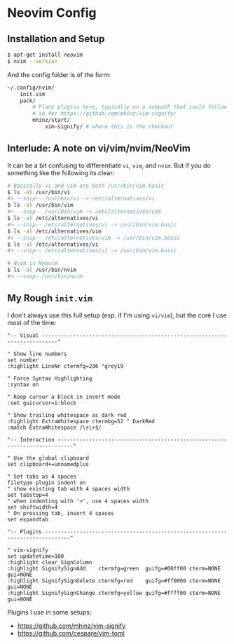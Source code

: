 # Neovim Config

## Installation and Setup

```sh
$ apt-get install neovim
$ nvim --version
```

And the config folder is of the form:

```sh
~/.config/nvim/
    init.vim
    pack/
        # Place plugins here, typically on a subpath that could follow a github path,
        # so for https://github.com/mhinz/vim-signify:
        mhinz/start/
            vim-signify/ # where this is the checkout
```

## Interlude: A note on vi/vim/nvim/NeoVim

It can be a bit confusing to differentiate `vi`, `vim`, and `nvim`.
But if you do something like the following its clear:

```sh
# Basically vi and vim are both /usr/bin/vim.basic
$ ls -al /usr/bin/vi
#> --snip-- /usr/bin/vi -> /etc/alternatives/vi
$ ls -al /usr/bin/vim
#> --snip-- /usr/bin/vim -> /etc/alternatives/vim
$ ls -al /etc/alternatives/vi
#> --snip-- /etc/alternatives/vi -> /usr/bin/vim.basic
$ ls -al /etc/alternatives/vim
#> --snip-- /etc/alternatives/vim -> /usr/bin/vim.basic
$ ls -al /etc/alternatives/vi
#> --snip-- /etc/alternatives/vi -> /usr/bin/vim.basic

# Nvim is Neovim
$ ls -al /usr/bin/nvim
#> --snip--/usr/bin/nvim
```

## My Rough `init.vim`

I don't always use this full setup (esp. if I'm using `vi/vim`), but the core I use most of the time:

```
"-- Visual ---------------------------------------------------------------------------"

" Show line numbers
set number
:highlight LineNr ctermfg=236 "grey19

" Force Syntax Highlighting
:syntax on

" Keep cursor a block in insert mode
:set guicursor=i:block

" Show trailing whitespace as dark red
:highlight ExtraWhitespace ctermbg=52 " DarkRed
:match ExtraWhitespace /\s\+$/

"-- Interaction ---------------------------------------------------------------------------"

" Use the global clipboard
set clipboard+=unnamedplus

" Set tabs as 4 spaces
filetype plugin indent on
" show existing tab with 4 spaces width
set tabstop=4
" when indenting with '>', use 4 spaces width
set shiftwidth=4
" On pressing tab, insert 4 spaces
set expandtab

"-- Plugins ------------------------------------------------------------------------------"

" vim-signify
set updatetime=100
:highlight clear SignColumn
:highlight SignifySignAdd    ctermfg=green  guifg=#00ff00 cterm=NONE gui=NONE
:highlight SignifySignDelete ctermfg=red    guifg=#ff0000 cterm=NONE gui=NONE
:highlight SignifySignChange ctermfg=yellow guifg=#ffff00 cterm=NONE gui=NONE

```

Plugins I use in some setups:

* <https://github.com/mhinz/vim-signify>
* <https://github.com/cespare/vim-toml>


